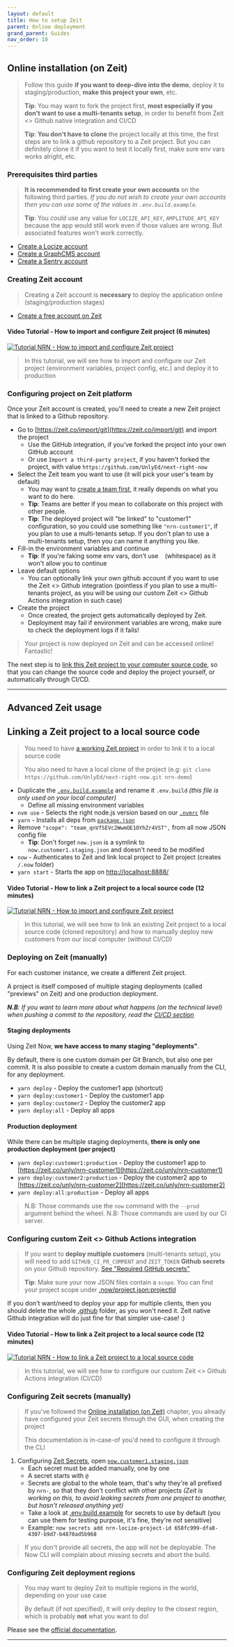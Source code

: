 ```yaml
---
layout: default
title: How to setup Zeit
parent: Online deployment
grand_parent: Guides
nav_order: 10
---
```


## Online installation (on Zeit)

> Follow this guide **if you want to deep-dive into the demo**, deploy it to staging/production, **make this project your own**, etc.
>
> **Tip**: You may want to fork the project first, **most especially if you don't want to use a multi-tenants setup**, in order to benefit from Zeit <> Github native integration and CI/CD
>
> **Tip**: **You don't have to clone** the project locally at this time, the first steps are to link a github repository to a Zeit project.
>   But you can definitely clone it if you want to test it locally first, make sure env vars works alright, etc.

### Prerequisites third parties

> **It is recommended to first create your own accounts** on the following third parties. _If you do not wish to create your own accounts then you can use some of the values in `.env.build.example`._
>
> **Tip**: You _could_ use any value for `LOCIZE_API_KEY`, `AMPLITUDE_API_KEY` because the app would still work even if those values are wrong. But associated features won't work correctly.

- [Create a Locize account](#creating-locize-account)
- [Create a GraphCMS account](#creating-graphcms-account)
- [Create a Sentry account](#creating-sentry-account)

### Creating Zeit account

> Creating a Zeit account is **necessary** to deploy the application online (staging/production stages)

- [Create a free account on Zeit](https://zeit.co/signup?ref=unly-nrn)

#### Video Tutorial - How to import and configure Zeit project (6 minutes)

[![Tutorial NRN - How to import and configure Zeit project](https://img.youtube.com/vi/UWBHkDRXLcM/maxresdefault.jpg)](http://youtu.be/UWBHkDRXLcM?hd=1)

> In this tutorial, we will see how to import and configure our Zeit project (environment variables, project config, etc.) and deploy it to production

### Configuring project on Zeit platform

Once your Zeit account is created, you'll need to create a new Zeit project that is linked to a Github repository.

- Go to [https://zeit.co/import/git](https://zeit.co/import/git) and import the project
    - Use the GitHub integration, if you've forked the project into your own GitHub account
    - Or use `Import a third-party project`, if you haven't forked the project, with value `https://github.com/UnlyEd/next-right-now`
- Select the Zeit team you want to use (it will pick your user's team by default)
    - You may want to [create a team first](https://zeit.co/teams/create), it really depends on what you want to do here.
    - **Tip**: Teams are better if you mean to collaborate on this project with other people.
    - **Tip**: The deployed project will "be linked" to "customer1" configuration, so you could use something like `"nrn-customer1"`, if you plan to use a multi-tenants setup.
        If you don't plan to use a multi-tenants setup, then you can name it anything you like.
- Fill-in the environment variables and continue
    - **Tip**: If you're faking some env vars, don't use ` ` (whitespace) as it won't allow you to continue
- Leave default options
    - You can optionally link your own github account if you want to use the Zeit <> Github integration (pointless if you plan to use a multi-tenants project, as you will be using our custom Zeit <> Github Actions integration in such case)
- Create the project
    - Once created, the project gets automatically deployed by Zeit.
    - Deployment may fail if environment variables are wrong, make sure to check the deployment logs if it fails!

> Your project is now deployed on Zeit and can be accessed online! Fantastic!

The next step is to [link this Zeit project to your computer source code](#linking-a-zeit-project-to-a-local-source-code), so that you can change the source code and deploy the project yourself, or automatically through CI/CD.

---

## Advanced Zeit usage

## Linking a Zeit project to a local source code

> You need to have [a working Zeit project](#online-installation-on-zeit) in order to link it to a local source code
>
> You also need to have a local clone of the project (e.g: `git clone https://github.com/UnlyEd/next-right-now.git nrn-demo`)

- Duplicate the [`.env.build.example`](./.env.build.example) and rename it `.env.build` _(this file is only used on your local computer)_
    - Define all missing environment variables
- `nvm use` - Selects the right node.js version based on our [`.nvmrc`](./.nvmrc) file
- `yarn` - Installs all deps from [`package.json`](./package.json)
- Remove `"scope": "team_qnVfSEVc2WwmOE1OYhZr4VST",` from all now JSON config file
    - **Tip**: Don't forget `now.json` is a symlink to `now.customer1.staging.json` and doesn't need to be modified
- `now` - Authenticates to Zeit and link local project to Zeit project (creates `/.now` folder)
- `yarn start` - Starts the app on [http://localhost:8888/](http://localhost:8888/)

#### Video Tutorial - How to link a Zeit project to a local source code (12 minutes)

[![Tutorial NRN - How to import and configure Zeit project](https://img.youtube.com/vi/Sjz3hxcg0t0/maxresdefault.jpg)](http://youtu.be/Sjz3hxcg0t0?hd=1)

> In this tutorial, we will see how to link an existing Zeit project to a local source code (cloned repository) and how to manually deploy new customers from our local computer (without CI/CD)


### Deploying on Zeit (manually)

For each customer instance, we create a different Zeit project.

A project is itself composed of multiple staging deployments (called "previews" on Zeit) and one production deployment.

_**N.B**: If you want to learn more about what happens (on the technical level) when pushing a commit to the repository, read the [CI/CD section](#continuous-integration--continuous-deployment-cicd)_

#### Staging deployments

Using Zeit Now, **we have access to many staging "deployments"**.

By default, there is one custom domain per Git Branch, but also one per commit.
It is also possible to create a custom domain manually from the CLI, for any deployment.

- `yarn deploy` - Deploy the customer1 app (shortcut)
- `yarn deploy:customer1` - Deploy the customer1 app
- `yarn deploy:customer2` - Deploy the customer2 app
- `yarn deploy:all` - Deploy all apps

#### Production deployment

While there can be multiple staging deployments, **there is only one production deployment (per project)**

- `yarn deploy:customer1:production` - Deploy the customer1 app to [https://zeit.co/unly/nrn-customer1](https://zeit.co/unly/nrn-customer1)
- `yarn deploy:customer2:production` - Deploy the customer2 app to [https://zeit.co/unly/nrn-customer2](https://zeit.co/unly/nrn-customer2)
- `yarn deploy:all:production` - Deploy all apps

> N.B: Those commands use the `now` command with the `--prod` argument behind the wheel.
> N.B: Those commands are used by our CI server.

### Configuring custom Zeit <> Github Actions integration

> If you want to **deploy multiple customers** (multi-tenants setup), you will need to add `GITHUB_CI_PR_COMMENT` and `ZEIT_TOKEN` **Github secrets** on your Github repository.
> [See "Required GitHub secrets"](./.github/workflows/README.md)
>
> **Tip**: Make sure your now JSON files contain a `scope`. You can find your project scope under [.now/project.json:projectId](.now/project.json)

If you don't want/need to deploy your app for multiple clients, then you should delete the whole [.github](.github) folder, as you won't need it.
Zeit native Github integration will do just fine for that simpler use-case! :)

#### Video Tutorial - How to link a Zeit project to a local source code (12 minutes)

[![Tutorial NRN - How to link a Zeit project to a local source code](https://img.youtube.com/vi/hPQu6jgOyC0/maxresdefault.jpg)](http://youtu.be/hPQu6jgOyC0?hd=1)

> In this tutorial, we will see how to configure our custom Zeit <> Github Actions integration (CI/CD)

### Configuring Zeit secrets (manually)

> If you've followed the [Online installation (on Zeit)](#online-installation-on-zeit) chapter, you already have configured your Zeit secrets through the GUI, when creating the project
>
> This documentation is in-case-of you'd need to configure it through the CLI

1. Configuring [Zeit Secrets](https://zeit.co/docs/v2/serverless-functions/env-and-secrets?query=secre#adding-secrets), open [`now.customer1.staging.json`](./now.customer1.staging.json)
    - Each secret must be added manually, one by one
    - A secret starts with `@`
    - Secrets are global to the whole team, that's why they're all prefixed by `nrn-`, so that they don't conflict with other projects _(Zeit is working on this, to avoid leaking secrets from one project to another, but hasn't released anything yet)_
    - Take a look at [.env.build.example](.env.build.example) for secrets to use by default (you can use them for testing purpose, it's fine, they're not sensitive)
    - Example: `now secrets add nrn-locize-project-id 658fc999-dfa8-4307-b9d7-b4870ad5b968`

> If you don't provide all secrets, the app will not be deployable. The Now CLI will complain about missing secrets and abort the build.

### Configuring Zeit deployment regions

> You may want to deploy Zeit to multiple regions in the world, depending on your use case
>
> By default (if not specified), it will only deploy to the closest region, which is probably **not** what you want to do!

Please see the [official documentation](https://zeit.co/docs/v2/network/regions-and-providers#routing).

---
